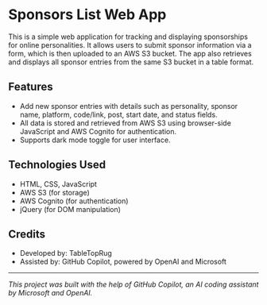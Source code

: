 # Sponsors List Web App

This is a simple web application for tracking and displaying sponsorships for online personalities. It allows users to submit sponsor information via a form, which is then uploaded to an AWS S3 bucket. The app also retrieves and displays all sponsor entries from the same S3 bucket in a table format.

## Features
- Add new sponsor entries with details such as personality, sponsor name, platform, code/link, post, start date, and status fields.
- All data is stored and retrieved from AWS S3 using browser-side JavaScript and AWS Cognito for authentication.
- Supports dark mode toggle for user interface.

## Technologies Used
- HTML, CSS, JavaScript
- AWS S3 (for storage)
- AWS Cognito (for authentication)
- jQuery (for DOM manipulation)

## Credits
- Developed by: TableTopRug
- Assisted by: GitHub Copilot, powered by OpenAI and Microsoft

---

*This project was built with the help of GitHub Copilot, an AI coding assistant by Microsoft and OpenAI.*
